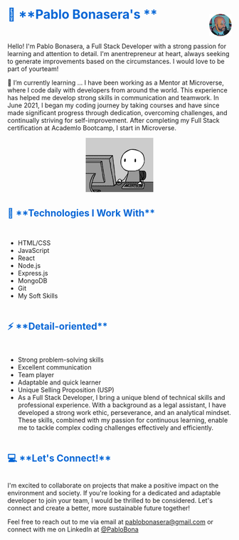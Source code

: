 <div style="display: flex; align-items: flex-end;">
  <h1 style="flex-grow: 1; margin-bottom: 2rem; color: #0366d6;">  📖 **Pablo Bonasera's  ** </h1>
  <img src="./img/me.png" style="width: 10%; float: right;" alt="My Photo">
</div>

Hello! I'm Pablo Bonasera, a Full Stack Developer with a strong passion for learning and attention to detail. I'm anentrepreneur at heart, always seeking to generate improvements based on the circumstances. I would love to be part of yourteam!

👯 I’m currently learning ...
I have been working as a Mentor at Microverse, where I code daily with developers from around the world. This experience has helped me develop strong skills in communication and teamwork. In June 2021, I began my coding journey by taking courses and have since made significant progress through dedication, overcoming challenges, and continually striving for self-improvement. After completing my Full Stack certification at Academlo Bootcamp, I start in Microverse.

<div style="text-align: center;">
  <img src="./img/nope.gif" style="width: 30%; margin-left: auto; margin-right: auto;" alt="Real Case">
</div>

<div style="display: flex; align-items: flex-end;">
  <h2 style="flex-grow: 1; margin: 2rem 0; color: #0366d6;">  🚀 **Technologies I Work With** </h2>
</div>

- HTML/CSS
- JavaScript
- React
- Node.js
- Express.js
- MongoDB
- Git
- My Soft Skills

<div style="display: flex; align-items: flex-end;">
  <h2 style="flex-grow: 1; margin: 2rem 0; color: #0366d6;">  ⚡ **Detail-oriented** </h2>
</div>

- Strong problem-solving skills
- Excellent communication
- Team player
- Adaptable and quick learner
- Unique Selling Proposition (USP)
- As a Full Stack Developer, I bring a unique blend of technical skills and professional experience. With a background as a legal assistant, I have developed a strong work ethic, perseverance, and an analytical mindset. These skills, combined with my passion for continuous learning, enable me to tackle complex coding challenges effectively and efficiently.

<div style="display: flex; align-items: flex-end;">
  <h2 style="flex-grow: 1; margin: 2rem 0; color: #0366d6;">  💻 **Let's Connect!** </h2>
</div>
I'm excited to collaborate on projects that make a positive impact on the environment and society. If you're looking for a dedicated and adaptable developer to join your team, I would be thrilled to be considered. Let's connect and create a better, more sustainable future together!

Feel free to reach out to me via email at pablobonasera@gmail.com or connect with me on LinkedIn at [@PabloBona](https://www.linkedin.com/in/pablo-bonasera-142327257/)
